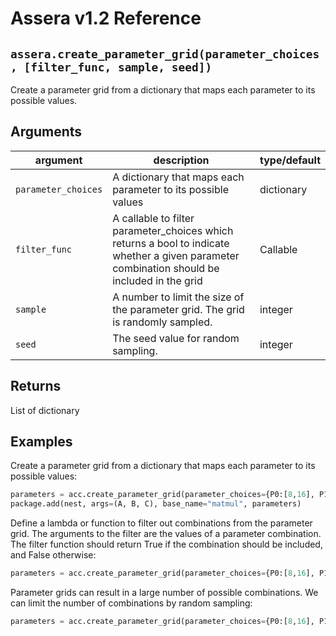 [//]: # (Project: Assera)
[//]: # (Version: v1.2)

# Assera v1.2 Reference

## `assera.create_parameter_grid(parameter_choices, [filter_func, sample, seed])`
Create a parameter grid from a dictionary that maps each parameter to its possible values.

## Arguments

argument | description | type/default
--- | --- | ---
`parameter_choices` | A dictionary that maps each parameter to its possible values | dictionary
`filter_func` | A callable to filter parameter_choices which returns a bool to indicate whether a given parameter combination should be included in the grid | Callable
`sample` | A number to limit the size of the parameter grid. The grid is randomly sampled. | integer
`seed` | The seed value for random sampling.  | integer

## Returns
List of dictionary

## Examples

Create a parameter grid from a dictionary that maps each parameter to its possible values:

```python
parameters = acc.create_parameter_grid(parameter_choices={P0:[8,16], P1:[16,32], P2:[16], P3:[1.0,2.0]})
package.add(nest, args=(A, B, C), base_name="matmul", parameters)
```

Define a lambda or function to filter out combinations from the parameter grid. The arguments to the filter are the values of a parameter combination. The filter function should return True if the combination should be included, and False otherwise:

```python
parameters = acc.create_parameter_grid(parameter_choices={P0:[8,16], P1:[16,32], P2:[16], P3:[1.0,2.0]}, filter_func=lambda p0, p1, p2, p3: p2 < p1 and 4 * (p0 * p3 + p1 * p2 + p1 * p3 + p2 * p3) / 1024 < 256)
```

Parameter grids can result in a large number of possible combinations. We can limit the number of combinations by random sampling:

```python
parameters = acc.create_parameter_grid(parameter_choices={P0:[8,16], P1:[16,32], P2:[16], P3:[1.0,2.0]}, sample=5)
```

<div style="page-break-after: always;"></div>


